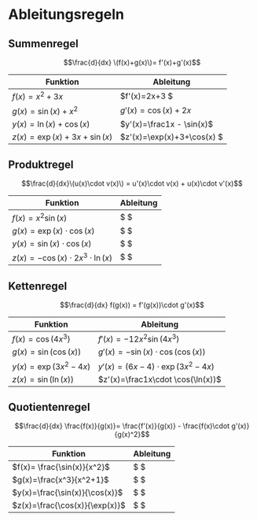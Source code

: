 # Ableitungsregeln

## Summenregel
$$\frac{d}{dx} \(f(x)+g(x)\)= f'(x)+g'(x)$$

|Funktion| Ableitung |
|---|---|
|$f(x)=x^2+3x$|$f'(x)=2x+3 $|
|$g(x)=\sin(x)+x^2$|$g'(x)=\cos(x)+2x$|
|$y(x)=\ln(x)+\cos(x)$|$y'(x)=\frac1x - \sin(x)$|
|$z(x)=\exp(x)+3x+\sin(x)$|$z'(x)=\exp(x)+3+\cos(x) $|

## Produktregel
$$\frac{d}{dx}\(u(x)\cdot v(x)\) = u'(x)\cdot v(x) + u(x)\cdot v'(x)$$

|Funktion| Ableitung |
|---|---|
|$f(x)=x^2\sin(x)$|$ $|
|$g(x)=\exp(x)\cdot\cos(x)$|$ $|
|$y(x)=\sin(x)\cdot\cos(x)$|$ $|
|$z(x)=-\cos(x)\cdot 2x^3\cdot \ln(x)$|$ $|

## Kettenregel
$$\frac{d}{dx} f(g(x)) = f'(g(x))\cdot g'(x)$$

|Funktion| Ableitung |
|---|---|
|$f(x)=\cos(4x^3)$|$f'(x)=-12x^2\sin(4x^3)$|
|$g(x)=\sin(\cos(x))$|$g'(x)=-\sin(x)\cdot \cos(\cos(x))$|
|$y(x)= \exp(3x^2-4x)$|$y'(x)=(6x-4)\cdot \exp(3x^2-4x)$|
|$z(x) =\sin(\ln(x))$|$z'(x)=\frac1x\cdot \cos(\ln(x))$|

## Quotientenregel
$$\frac{d}{dx} \frac{f(x)}{g(x)}= \frac{f'(x)}{g(x)} - \frac{f(x)\cdot g'(x)}{g(x)^2}$$

|Funktion| Ableitung |
|---|---|
|$f(x)= \frac{\sin(x)}{x^2}$|$ $|
|$g(x)=\frac{x^3}{x^2+1}$|$ $|
|$y(x)=\frac{\sin(x)}{\cos(x)}$|$ $|
|$z(x)=\frac{\cos(x)}{\exp(x)}$|$ $|
